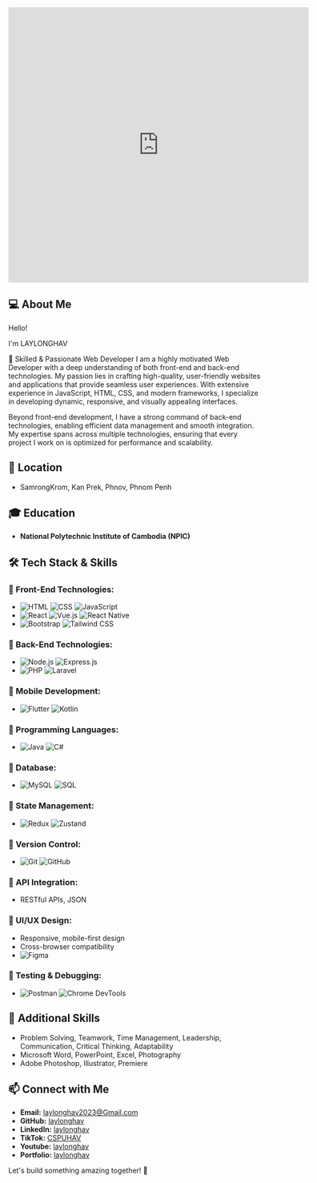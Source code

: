 <p align="center">
 <iframe src="https://assets.pinterest.com/ext/embed.html?id=848787861044397921" height="550" width="600" frameborder="0" scrolling="no" ></iframe>
</p>

## 💻 About Me
Hello! 

I'm LAYLONGHAV


🚀 Skilled & Passionate Web Developer
I am a highly motivated Web Developer with a deep understanding of both front-end and back-end technologies. My passion lies in crafting high-quality, user-friendly websites and applications that provide seamless user experiences. With extensive experience in JavaScript, HTML, CSS, and modern frameworks, I specialize in developing dynamic, responsive, and visually appealing interfaces.

Beyond front-end development, I have a strong command of back-end technologies, enabling efficient data management and smooth integration. My expertise spans across multiple technologies, ensuring that every project I work on is optimized for performance and scalability.

## 📍 Location
- SamrongKrom, Kan Prek, Phnov, Phnom Penh

## 🎓 Education
- **National Polytechnic Institute of Cambodia (NPIC)**

## 🛠️ Tech Stack & Skills

### 🔹 Front-End Technologies:
- ![HTML](https://img.shields.io/badge/HTML-E34F26?style=for-the-badge&logo=html5&logoColor=white) ![CSS](https://img.shields.io/badge/CSS-1572B6?style=for-the-badge&logo=css3&logoColor=white) ![JavaScript](https://img.shields.io/badge/JavaScript-F7DF1E?style=for-the-badge&logo=javascript&logoColor=black)
- ![React](https://img.shields.io/badge/React-61DAFB?style=for-the-badge&logo=react&logoColor=black) ![Vue.js](https://img.shields.io/badge/Vue.js-4FC08D?style=for-the-badge&logo=vue.js&logoColor=white) ![React Native](https://img.shields.io/badge/React_Native-61DAFB?style=for-the-badge&logo=react&logoColor=black)
- ![Bootstrap](https://img.shields.io/badge/Bootstrap-7952B3?style=for-the-badge&logo=bootstrap&logoColor=white) ![Tailwind CSS](https://img.shields.io/badge/Tailwind_CSS-38B2AC?style=for-the-badge&logo=tailwind-css&logoColor=white)

### 🔹 Back-End Technologies:
- ![Node.js](https://img.shields.io/badge/Node.js-339933?style=for-the-badge&logo=node.js&logoColor=white) ![Express.js](https://img.shields.io/badge/Express.js-000000?style=for-the-badge&logo=express&logoColor=white)
- ![PHP](https://img.shields.io/badge/PHP-777BB4?style=for-the-badge&logo=php&logoColor=white) ![Laravel](https://img.shields.io/badge/Laravel-FF2D20?style=for-the-badge&logo=laravel&logoColor=white)

### 🔹 Mobile Development:
- ![Flutter](https://img.shields.io/badge/Flutter-02569B?style=for-the-badge&logo=flutter&logoColor=white) ![Kotlin](https://img.shields.io/badge/Kotlin-0095D5?style=for-the-badge&logo=kotlin&logoColor=white)

### 🔹 Programming Languages:
- ![Java](https://img.shields.io/badge/Java-007396?style=for-the-badge&logo=java&logoColor=white) ![C#](https://img.shields.io/badge/C%23-239120?style=for-the-badge&logo=csharp&logoColor=white)

### 🔹 Database:
- ![MySQL](https://img.shields.io/badge/MySQL-4479A1?style=for-the-badge&logo=mysql&logoColor=white) ![SQL](https://img.shields.io/badge/SQL-CC2927?style=for-the-badge&logo=database&logoColor=white)

### 🔹 State Management:
- ![Redux](https://img.shields.io/badge/Redux-764ABC?style=for-the-badge&logo=redux&logoColor=white) ![Zustand](https://img.shields.io/badge/Zustand-000000?style=for-the-badge&logo=zustand&logoColor=white)

### 🔹 Version Control:
- ![Git](https://img.shields.io/badge/Git-F05032?style=for-the-badge&logo=git&logoColor=white) ![GitHub](https://img.shields.io/badge/GitHub-181717?style=for-the-badge&logo=github&logoColor=white)

### 🔹 API Integration:
- RESTful APIs, JSON

### 🔹 UI/UX Design:
- Responsive, mobile-first design
- Cross-browser compatibility
- ![Figma](https://img.shields.io/badge/Figma-F24E1E?style=for-the-badge&logo=figma&logoColor=white)

### 🔹 Testing & Debugging:
- ![Postman](https://img.shields.io/badge/Postman-FF6C37?style=for-the-badge&logo=postman&logoColor=white) ![Chrome DevTools](https://img.shields.io/badge/Chrome_DevTools-4285F4?style=for-the-badge&logo=googlechrome&logoColor=white)


## 🔹 Additional Skills
- Problem Solving, Teamwork, Time Management, Leadership, Communication, Critical Thinking, Adaptability
- Microsoft Word, PowerPoint, Excel, Photography
- Adobe Photoshop, Illustrator, Premiere

## 📫 Connect with Me
- **Email:** [laylonghav2023@Gmail.com](mailto:laylonghav2023@Gmail.com)
- **GitHub:** [laylonghav](https://github.com/laylonghav) 
- **LinkedIn:** [laylonghav](https://www.linkedin.com/in/laylonghav/)
- **TikTok:** [CSPUHAV](https://www.tiktok.com/@cspuhav)
- **Youtube:** [laylonghav](https://www.youtube.com/@laylonghav)
- **Portfolio:** [laylonghav](https://portfolio-a6js.vercel.app/)

Let's build something amazing together! 🚀

